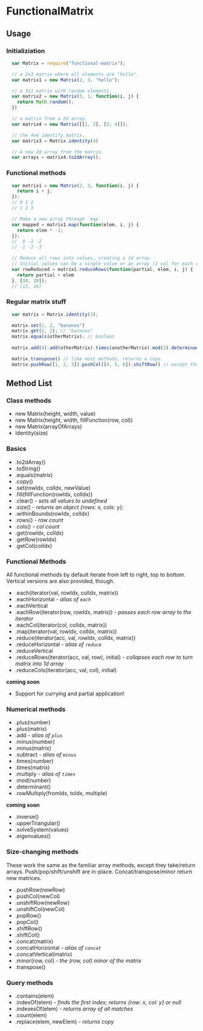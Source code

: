 # FunctionalMatrix

## Usage

### Initializiation
```javascript
  var Matrix = require("functional-matrix");

  // a 2x3 matrix where all elements are "hello".
  var matrix1 = new Matrix(2, 3, "hello");

  // a 3x1 matrix with random elements.
  var matrix2 = new Matrix(3, 1, function(i, j) {
    return Math.random();
  })

  // a matrix from a 2d array.
  var matrix4 = new Matrix([[1, 2], [3, 4]]);

  // the 4x4 identify matrix.
  var matrix3 = Matrix.identity(4)

  // A new 2d array from the matrix.
  var arrays = matrix4.to2dArray();
```

### Functional methods

```javascript
  var matrix1 = new Matrix(2, 3, function(i, j) {
    return i + j;
  });
  // 0 1 2
  // 1 2 3

  // Make a new array through `map`.
  var mapped = matrix1.map(function(elem, i, j) {
    return elem * -1;
  });
  //  0 -1 -2
  // -1 -2 -3

  // Reduce all rows into values, creating a 1d array.
  // Initial values can be a single value or an array (1 val for each row).
  var rowReduced = matrix1.reduceRows(function(partial, elem, i, j) {
    return partial + elem
  }, [10, 20]); 
  // [13, 26]
```

### Regular matrix stuff

```javascript
  var matrix = Matrix.identity(3);

  matrix.set(1, 2, "bananas")
  matrix.get(1, 2); // "bananas"
  matrix.equals(otherMatrix); // boolean
  
  matrix.add(4).add(otherMatrix).times(anotherMatrix).mod(2).determinant()

  matrix.transpose() // like most methods, returns a copy.
  matrix.pushRow([1, 2, 3]).pushCol([4, 5, 6]).shiftRow() // except these, for parity with standard array methods.
```

## Method List

### Class methods
- new Matrix(height, width, value)
- new Matrix(height, width, fillFunction(row, col))
- new Matrix(arrayOfArrays)
- Identity(size)

### Basics
- .to2dArray()
- .toString()
- .equals(matrix)
- .copy()
- .set(rowIdx, colIdx, newValue)
- .fill(fillFunction(rowIdx, colIdx))
- .clear() - *sets all values to undefined*
- .size() - *returns an object {rows: x, cols: y};*
- .withinBounds(rowIdx, colIdx)
- .rows() - *row count*
- .cols() - *col count*
- .get(rowIdx, colIdx)
- .getRow(rowIdx)
- .getCol(colIdx)

### Functional Methods
All functional methods by default iterate from left to right, top to bottom.  Vertical versions are also provided, though.

- .each(iterator(val, rowIdx, colIdx, matrix))
- .eachHorizontal - *alias of `each`*
- .eachVertical
- .eachRow(iterator(row, rowIdx, matrix)) - *passes each row array to the iterator*
- .eachCol(iterator(col, colIdx, matrix))
- .map(iterator(val, rowIdx, colIdx, matrix))
- .reduce(iterator(acc, val, rowIdx, colIdx, matrix))
- .reduceHorizontal - *alias of `reduce`*
- .reduceVertical
- .reduceRows(iterator(acc, val, row), initial) - *collapses each row to turn matrix into 1d array*
- .reduceCols(iterator(acc, val, col), initial)

__coming soon__
- Support for currying and partial application!

### Numerical methods

- .plus(number)
- .plus(matrix)
- .add - *alias of `plus`*
- .minus(number)
- .minus(matrix)
- .subtract - *alias of `minus`*
- .times(number)
- .times(matrix)
- .multiply - *alias of `times`*
- .mod(number)
- .determinant()
- .rowMultiply(fromIdx, toIdx, multiple)

__coming soon__
- .inverse()
- .upperTriangular()
- .solveSystem(values)
- .eigenvalues()


### Size-changing methods
These work the same as the familiar array methods, except they take/return arrays. Push/pop/shift/unshift are in-place.  Concat/transpose/minor return new matrices.

- .pushRow(newRow)
- .pushCol(newCol)
- .unshiftRow(newRow)
- .unshiftCol(newCol)
- .popRow()
- .popCol()
- .shiftRow()
- .shiftCol()
- .concat(matrix)
- .concatHorizontal - *alias of `concat`*
- .concatVertical(matrix)
- .minor(row, col) - *the (row, col) minor of the matrix*
- .transpose()

### Query methods

- .contains(elem)
- .indexOf(elem) - *finds the first index; returns {row: x, col: y} or null*
- .indexesOf(elem) - *returns array of all matches*
- .count(elem)
- .replace(elem, newElem) - *returns copy*





